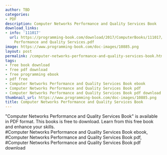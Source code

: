 ```yaml
---
author: TBD
categories:
- PDF
description: Computer Networks Performance and Quality Services Book
download_links:
- info: '111017'
  url: https://programming-book.com/download/2017/ComputerBooks/111017/Computer Networks
    Performance and Quality Services.pdf
image: https://www.programming-book.com/doc-images/10885.png
layout: post
permalink: /computer-networks-performance-and-quality-services-book.html
tags:
- free book download
- free pdf download
- free programming ebook
- pdf free
- Computer Networks Performance and Quality Services Book ebook
- Computer Networks Performance and Quality Services Book pdf
- Computer Networks Performance and Quality Services Book pdf download
thumbnail_url: https://www.programming-book.com/doc-images/10885.png
title: Computer Networks Performance and Quality Services Book
---
```


 
<div class="item-desc text-justify">
  "Computer Networks Performance and Quality Services Book" is available in PDF format. This books is free to download. Learn from this free book and enhance your skills.
  <br>
  #Computer Networks Performance and Quality Services Book ebook, #Computer Networks Performance and Quality Services Book pdf, #Computer Networks Performance and Quality Services Book pdf download
</div>